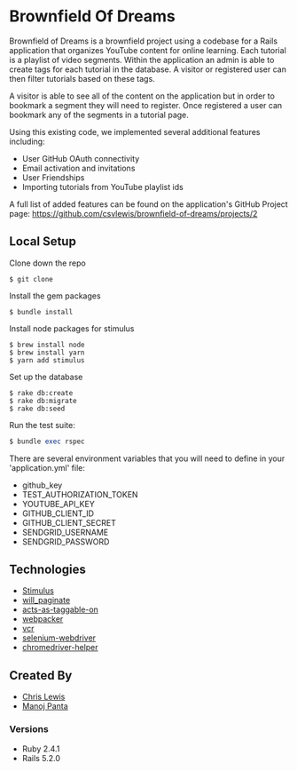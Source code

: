 # Brownfield Of Dreams

Brownfield of Dreams is a brownfield project using a codebase for a Rails application that organizes YouTube content for online learning. Each tutorial is a playlist of video segments. Within the application an admin is able to create tags for each tutorial in the database. A visitor or registered user can then filter tutorials based on these tags.

A visitor is able to see all of the content on the application but in order to bookmark a segment they will need to register. Once registered a user can bookmark any of the segments in a tutorial page.

Using this existing code, we implemented several additional features including:
* User GitHub OAuth connectivity
* Email activation and invitations
* User Friendships
* Importing tutorials from YouTube playlist ids

A full list of added features can be found on the application's GitHub Project page: https://github.com/csvlewis/brownfield-of-dreams/projects/2

## Local Setup

Clone down the repo
```
$ git clone
```

Install the gem packages
```
$ bundle install
```

Install node packages for stimulus
```
$ brew install node
$ brew install yarn
$ yarn add stimulus
```

Set up the database
```
$ rake db:create
$ rake db:migrate
$ rake db:seed
```

Run the test suite:
```ruby
$ bundle exec rspec
```

There are several environment variables that you will need to define in your 'application.yml' file:
* github_key
* TEST_AUTHORIZATION_TOKEN
* YOUTUBE_API_KEY
* GITHUB_CLIENT_ID
* GITHUB_CLIENT_SECRET
* SENDGRID_USERNAME
* SENDGRID_PASSWORD

## Technologies
* [Stimulus](https://github.com/stimulusjs/stimulus)
* [will_paginate](https://github.com/mislav/will_paginate)
* [acts-as-taggable-on](https://github.com/mbleigh/acts-as-taggable-on)
* [webpacker](https://github.com/rails/webpacker)
* [vcr](https://github.com/vcr/vcr)
* [selenium-webdriver](https://www.seleniumhq.org/docs/03_webdriver.jsp)
* [chromedriver-helper](http://chromedriver.chromium.org/)

## Created By
* [Chris Lewis](https://github.com/csvlewis)
* [Manoj Panta](https://github.com/manojpanta)

### Versions
* Ruby 2.4.1
* Rails 5.2.0

